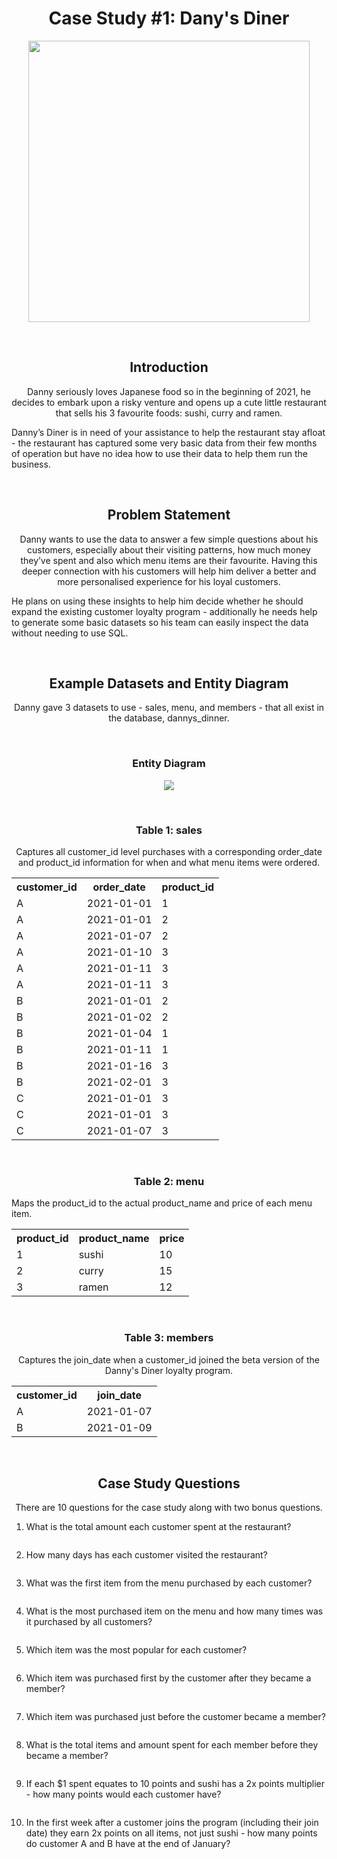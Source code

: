 <h1 align='center'>Case Study #1: Dany's Diner</h1>
<p align='center'>
  <img src='https://github.com/user-attachments/assets/6ef64f06-0892-4339-804d-b07564e154f2' height='450'></img>
</p>

<br><h2 align='center'>Introduction</h2>
<p align='center'>
Danny seriously loves Japanese food so in the beginning of 2021, he decides to embark upon a risky venture and opens up a cute little restaurant that sells his 3 favourite foods: sushi, curry and ramen.

Danny’s Diner is in need of your assistance to help the restaurant stay afloat - the restaurant has captured some very basic data from their few months of operation but have no idea how to use their data to help them run the business.
</p>

<br><h2 align='center'>Problem Statement</h2>
<p align='center'>
  Danny wants to use the data to answer a few simple questions about his customers, especially about their visiting patterns, how much money they’ve spent and also which menu items are their favourite. Having this deeper connection with his customers will help him deliver a better and more personalised experience for his loyal customers.

He plans on using these insights to help him decide whether he should expand the existing customer loyalty program - additionally he needs help to generate some basic datasets so his team can easily inspect the data without needing to use SQL.
</p>

<br><h2 align='center'>Example Datasets and Entity Diagram</h2>
<p align='center'>
  Danny gave 3 datasets to use - sales, menu, and members - that all exist in the database, dannys_dinner.</p>

<br><h3 align='center'>Entity Diagram</h3>
<p align='center'>
  <img src=https://github.com/user-attachments/assets/71d71571-f157-48b4-8fed-d75c240f0781></img>
</p>

<br><h3 align='center'>Table 1: sales</h3>
<p align='center'>
  Captures all customer_id level purchases with a corresponding order_date and product_id information for when and what menu items were ordered.
</p>
  <table align='center'>
    <tr>
      <th>customer_id</th>
      <th>order_date</th>
      <th>product_id</th>
    </tr>
    <tr>
      <td>A</td>
      <td>2021-01-01</td>
      <td>1</td>
    </tr>
    <tr>
      <td>A</td>
      <td>2021-01-01</td>
      <td>2</td>
    </tr>
    <tr>
      <td>A</td>
      <td>2021-01-07</td>
      <td>2</td>
    </tr>
    <tr>
      <td>A</td>
      <td>2021-01-10</td>
      <td>3</td>
    </tr>
    <tr>
      <td>A</td>
      <td>2021-01-11</td>
      <td>3</td>
    </tr>
    <tr>
      <td>A</td>
      <td>2021-01-11</td>
      <td>3</td>
    </tr>
    <tr>
      <td>B</td>
      <td>2021-01-01</td>
      <td>2</td>
    </tr>
    <tr>
      <td>B</td>
      <td>2021-01-02</td>
      <td>2</td>
    </tr>
    <tr>
      <td>B</td>
      <td>2021-01-04</td>
      <td>1</td>
    </tr>
    <tr>
      <td>B</td>
      <td>2021-01-11</td>
      <td>1</td>
    </tr>
    <tr>
      <td>B</td>
      <td>2021-01-16</td>
      <td>3</td>
    </tr>
    <tr>
      <td>B</td>
      <td>2021-02-01</td>
      <td>3</td>
    </tr>
    <tr>
      <td>C</td>
      <td>2021-01-01</td>
      <td>3</td>
    </tr>
    <tr>
      <td>C</td>
      <td>2021-01-01</td>
      <td>3</td>
    </tr>
    <tr>
      <td>C</td>
      <td>2021-01-07</td>
      <td>3</td>
    </tr>
  </table>

<br><h3 align='center'>Table 2: menu</h3>
<p>
  Maps the product_id to the actual product_name and price of each menu item.
</p>
  <table align='center'>
    <tr>
      <th>product_id</th>
      <th>product_name</th>
      <th>price</th>
    </tr>
    <tr>
      <td>1</td>
      <td>sushi</td>
      <td>10</td>
    </tr>
    <tr>
      <td>2</td>
      <td>curry</td>
      <td>15</td>
    </tr>
    <tr>
      <td>3</td>
      <td>ramen</td>
      <td>12</td>
    </tr>
  </table>

<br><h3 align='center'>Table 3: members</h3>
<p align='center'>
  Captures the join_date when a customer_id joined the beta version of the Danny's Diner loyalty program.
</p>
  <table align='center'>
    <tr>
      <th>customer_id</th>
      <th>join_date</th>
    </tr>
    <tr>
      <td>A</td>
      <td>2021-01-07</td>
    </tr>
    <tr>
      <td>B</td>
      <td>2021-01-09</td>
    </tr>
  </table>

<br><h2 align='center'>Case Study Questions</h2>
<p align='center'> 
  There are 10 questions for the case study along with two bonus questions.
</p>

1. What is the total amount each customer spent at the restaurant?
```sql
```

2. How many days has each customer visited the restaurant?
  ```sql
  ```
  
3. What was the first item from the menu purchased by each customer?
  ```sql
  ```
  
4. What is the most purchased item on the menu and how many times was it purchased by all   customers?
  ```sql
  ```
  
5. Which item was the most popular for each customer?
  ```sql
  ```
  
6. Which item was purchased first by the customer after they became a member?
  ```sql
  ```
  
7. Which item was purchased just before the customer became a member?
  ```sql
  ```
  
8. What is the total items and amount spent for each member before they became a member?
  ```sql
  ```

9. If each $1 spent equates to 10 points and sushi has a 2x points multiplier - how many points would each customer have?
  ```sql
  ```
  
10. In the first week after a customer joins the program (including their join date) they earn 2x points on all items, not just sushi - how many points do customer A and B have at the end of January?
  ```sql
  ```



